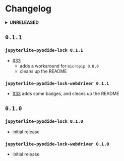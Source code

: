 # Changelog

<details>

<summary><b>UNRELEASED</b></summary>

## `0.1.2`

### `jupyterlite-pyodide-lock 0.1.2`

- [#38] adds a `--check` flag to the CLI, which fails if _no_ browsers are available

[#38]: https://github.com/deathbeds/jupyterlite-pyodide-lock/pull/33

### `jupyterlite-pyodide-lock-webdriver 0.1.2`

> TBD

</details>

## `0.1.1`

### `jupyterlite-pyodide-lock 0.1.1`

- [#33]
  - adds a workaround for `micropip 0.8.0`
  - cleans up the README

### `jupyterlite-pyodide-lock-webdriver 0.1.1`

- [#33] adds some badges, and cleans up the README

[#33]: https://github.com/deathbeds/jupyterlite-pyodide-lock/pull/33

## `0.1.0`

### `jupyterlite-pyodide-lock 0.1.0`

- initial release

### `jupyterlite-pyodide-lock-webdriver 0.1.0`

- initial release
